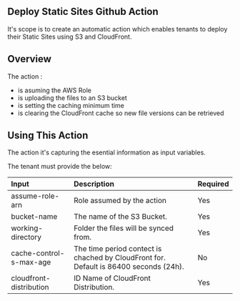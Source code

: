 ## Deploy Static Sites Github Action
It's scope is to create an automatic action which enables tenants to deploy their Static Sites using S3 and CloudFront.


## Overview
The action :

- is asuming the AWS Role
- is uploading the files to an S3 bucket
- is setting the caching minimum time
- is clearing the CloudFront cache so new file versions can be retrieved


## Using This Action
The action it's capturing the esential information as input variables.

The tenant must provide the below:

|          Input            |                                            Description                                            | Required |
|:--------------------------|:--------------------------------------------------------------------------------------------------|:---------|
| assume-role-arn           | Role assumed by the action                                                                        |    Yes   |
| bucket-name               | The name of the S3 Bucket.                                                                        |    Yes   |
| working-directory         | Folder the files will be synced from.                                                             |    Yes   |
| cache-control-s-max-age   | The time period contect is chached by CloudFront for. Default is 86400 seconds (24h).             |    No    |
| cloudfront-distribution   | ID Name of CloudFront Distribution.                                                               |    Yes   |


